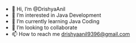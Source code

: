 - 👋 Hi, I’m @DrishyaAnil
- 👀 I’m interested in Java Development
- 🌱 I’m currently learning Java Coding
- 💞️ I’m looking to collaborate 
- 📫 How to reach me drishyaanil9396@gmail.com
  

<!---
DrishyaAnil is a ✨ special ✨ repository because its `README.md` (this file) appears on your GitHub profile.
You can click the Preview link to take a look at your changes.
--->
